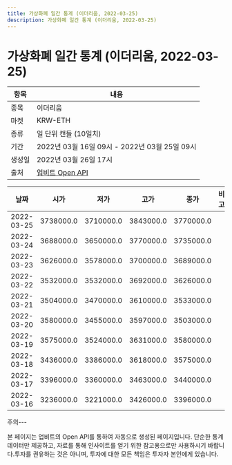 ```yaml
---
title: 가상화폐 일간 통계 (이더리움, 2022-03-25)
description: 가상화폐 일간 통계 (이더리움, 2022-03-25)
---
```


가상화폐 일간 통계 (이더리움, 2022-03-25)
===

|항목|내용|
|--|--|
|종목|이더리움|
|마켓|KRW-ETH|
|종류|일 단위 캔들 (10일치)|
|기간|2022년 03월 16일 09시 - 2022년 03월 25일 09시|
|생성일|2022년 03월 26일 17시|
|출처|[업비트 Open API](https://docs.upbit.com)|


|날짜|시가|저가|고가|종가|비고|
|--|--|--|--|--|--|
|2022-03-25|3738000.0|3710000.0|3843000.0|3770000.0|    |
|2022-03-24|3688000.0|3650000.0|3770000.0|3735000.0|    |
|2022-03-23|3626000.0|3578000.0|3700000.0|3689000.0|    |
|2022-03-22|3532000.0|3532000.0|3692000.0|3626000.0|    |
|2022-03-21|3504000.0|3470000.0|3610000.0|3533000.0|    |
|2022-03-20|3580000.0|3455000.0|3597000.0|3503000.0|    |
|2022-03-19|3575000.0|3524000.0|3631000.0|3580000.0|    |
|2022-03-18|3436000.0|3386000.0|3618000.0|3575000.0|    |
|2022-03-17|3396000.0|3360000.0|3463000.0|3440000.0|    |
|2022-03-16|3236000.0|3221000.0|3426000.0|3396000.0|    |


주의---

본 페이지는 업비트의 Open API를 통하여 자동으로 생성된 페이지입니다. 단순한 통계 데이터만 제공하고, 자료를 통해 인사이트를 얻기 위한 참고용으로만 사용하시기 바랍니다.투자를 권유하는 것은 아니며, 투자에 대한 모든 책임은 투자자 본인에게 있습니다.